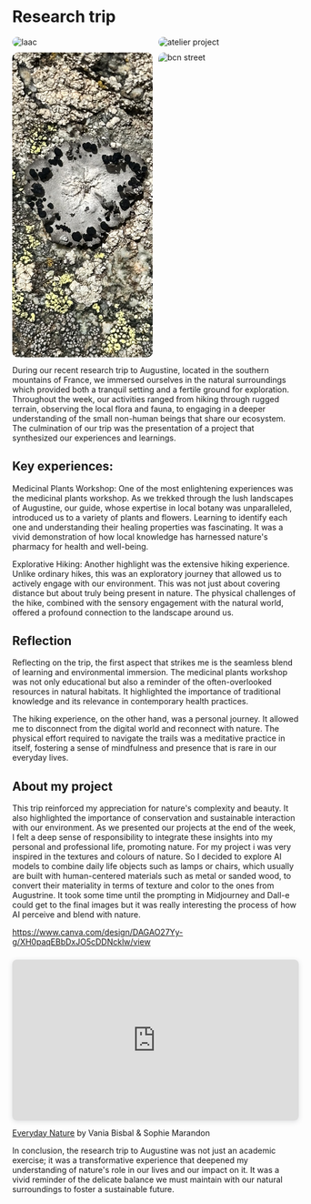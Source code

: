 # Research trip

<!--*add images and gifs here of the build process* -->
<!-- Markdown Content -->
<div class="image-grid">
  <img src="../images/IMG_6627.jpg" class="grid-item" alt="Iaac">
  <img src="../images/IMG_6649.jpg" class="grid-item" alt="atelier project">
  <img src="../images/IMG_6659.jpg" class="grid-item portrait-image" alt="bcn street">
  <img src="../images/IMG_6731.jpg" class="grid-item portrait-image" alt="bcn street">
    <!-- Add more images as needed -->
</div>

<!-- CSS Styles -->
<style>
  /* Styles for the image grid container */
  .image-grid {
    display: grid;
    grid-template-columns: repeat(2, 1fr); /* Two columns */
    /*grid-template-columns: repeat(auto-fill, minmax(200px, 1fr));*/ /*use this line of code to create a responsive grid that will place all images in one continuous row - each image will shrink accordignly*/
    grid-gap: 10px;
    /* Additional grid container styles can be added here */
  }

  /* Styles for individual grid items (images) */
  .grid-item {
    width: 100%;
    height: auto;
    object-fit: cover;
    border-radius: 10px; /* Add rounded corners to images */
    /* Additional styles for grid items can be added here */
  }
  /* Styles for portrait images */ /*apply this class to any portrait photo in a grid to crop it to landscape: class="grid-item portrait-image" */
.portrait-image {
    object-position: center middle; /* Adjust this property to control the cropping of portrait images */
  }
</style>

During our recent research trip to Augustine, located in the southern mountains of France, we immersed ourselves in the natural surroundings which provided both a tranquil setting and a fertile ground for exploration. Throughout the week, our activities ranged from hiking through rugged terrain, observing the local flora and fauna, to engaging in a deeper understanding of the small non-human beings that share our ecosystem. The culmination of our trip was the presentation of a project that synthesized our experiences and learnings.

## Key experiences:

Medicinal Plants Workshop: One of the most enlightening experiences was the medicinal plants workshop. As we trekked through the lush landscapes of Augustine, our guide, whose expertise in local botany was unparalleled, introduced us to a variety of plants and flowers. Learning to identify each one and understanding their healing properties was fascinating. It was a vivid demonstration of how local knowledge has harnessed nature's pharmacy for health and well-being.

Explorative Hiking: Another highlight was the extensive hiking experience. Unlike ordinary hikes, this was an exploratory journey that allowed us to actively engage with our environment. This was not just about covering distance but about truly being present in nature. The physical challenges of the hike, combined with the sensory engagement with the natural world, offered a profound connection to the landscape around us.

## Reflection

Reflecting on the trip, the first aspect that strikes me is the seamless blend of learning and environmental immersion. The medicinal plants workshop was not only educational but also a reminder of the often-overlooked resources in natural habitats. It highlighted the importance of traditional knowledge and its relevance in contemporary health practices.

The hiking experience, on the other hand, was a personal journey. It allowed me to disconnect from the digital world and reconnect with nature. The physical effort required to navigate the trails was a meditative practice in itself, fostering a sense of mindfulness and presence that is rare in our everyday lives.

## About my project
This trip reinforced my appreciation for nature's complexity and beauty. It also highlighted the importance of conservation and sustainable interaction with our environment. As we presented our projects at the end of the week, I felt a deep sense of responsibility to integrate these insights into my personal and professional life, promoting nature. For my project i was very inspired in the textures and colours of nature. So I decided to explore AI models to combine daily life objects such as lamps or chairs, which usually are built with human-centered materials such as metal or sanded wood, to convert their materiality in terms of texture and color to the ones from Augustrine. It took some time until the prompting in Midjourney and Dall-e could get to the final images but it was really interesting the process of how AI perceive and blend with nature. 

https://www.canva.com/design/DAGAO27Yy-g/XH0paqEBbDxJO5cDDNcklw/view

<div style="position: relative; width: 100%; height: 0; padding-top: 56.2225%;
 padding-bottom: 0; box-shadow: 0 2px 8px 0 rgba(63,69,81,0.16); margin-top: 1.6em; margin-bottom: 0.9em; overflow: hidden;
 border-radius: 8px; will-change: transform;">
  <iframe loading="lazy" style="position: absolute; width: 100%; height: 100%; top: 0; left: 0; border: none; padding: 0;margin: 0;"
    src="https:&#x2F;&#x2F;www.canva.com&#x2F;design&#x2F;DAGAO27Yy-g&#x2F;XH0paqEBbDxJO5cDDNcklw&#x2F;view?embed" allowfullscreen="allowfullscreen" allow="fullscreen">
  </iframe>
</div>
<a href="https:&#x2F;&#x2F;www.canva.com&#x2F;design&#x2F;DAGAO27Yy-g&#x2F;XH0paqEBbDxJO5cDDNcklw&#x2F;view?utm_content=DAGAO27Yy-g&amp;utm_campaign=designshare&amp;utm_medium=embeds&amp;utm_source=link" target="_blank" rel="noopener">Everyday Nature</a> by Vania Bisbal & Sophie Marandon

In conclusion, the research trip to Augustine was not just an academic exercise; it was a transformative experience that deepened my understanding of nature's role in our lives and our impact on it. It was a vivid reminder of the delicate balance we must maintain with our natural surroundings to foster a sustainable future.